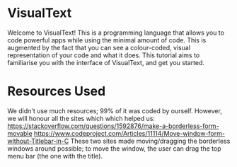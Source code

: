 # VisualText
Welcome to VisualText! This is a programming language that allows you to code powerful apps while using the minimal amount of code. This is augmented by the fact that you can see a colour-coded, visual representation of your code and what it does. This tutorial aims to familiarise you with the interface of VisualText, and get you started.

# Resources Used
We didn't use much resources; 99% of it was coded by ourself. However, we will honour all the sites which which helped us:
https://stackoverflow.com/questions/1592876/make-a-borderless-form-movable
https://www.codeproject.com/Articles/11114/Move-window-form-without-Titlebar-in-C
These two sites made moving/dragging the borderless windows around possible; to move the window, the user can drag the top menu bar (the one with the title).
